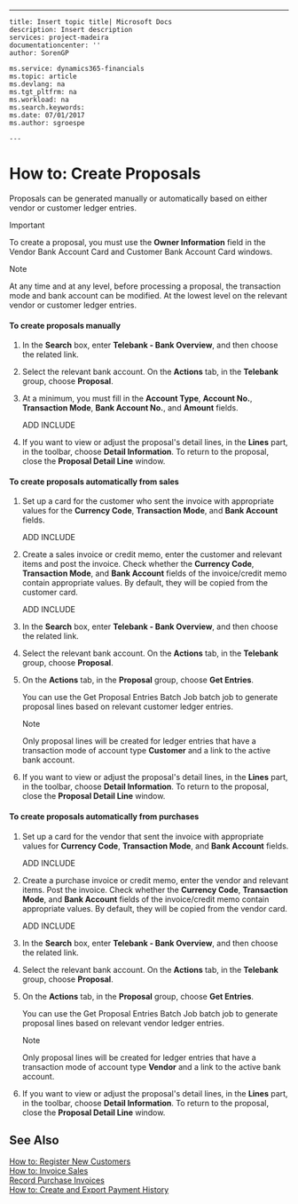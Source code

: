 ---
    title: Insert topic title| Microsoft Docs
    description: Insert description
    services: project-madeira
    documentationcenter: ''
    author: SorenGP

    ms.service: dynamics365-financials
    ms.topic: article
    ms.devlang: na
    ms.tgt_pltfrm: na
    ms.workload: na
    ms.search.keywords:
    ms.date: 07/01/2017
    ms.author: sgroespe

    ---
# How to: Create Proposals
Proposals can be generated manually or automatically based on either vendor or customer ledger entries.  
  
> [!IMPORTANT]  
>  To create a proposal, you must use the **Owner Information** field in the Vendor Bank Account Card and Customer Bank Account Card windows.  
  
> [!NOTE]  
>  At any time and at any level, before processing a proposal, the transaction mode and bank account can be modified. At the lowest level on the relevant vendor or customer ledger entries.  
  
#### To create proposals manually  
  
1.  In the **Search** box, enter **Telebank \- Bank Overview**, and then choose the related link.  
  
2.  Select the relevant bank account. On the **Actions** tab, in the **Telebank** group, choose **Proposal**.  
  
3.  At a minimum, you must fill in the **Account Type**, **Account No.**, **Transaction Mode**, **Bank Account No.**, and **Amount** fields.  
  
     ADD INCLUDE<!--[!INCLUDE[bp_fieldhelp]()]-->  
  
4.  If you want to view or adjust the proposal's detail lines, in the **Lines** part, in the toolbar, choose **Detail Information**. To return to the proposal, close the **Proposal Detail Line** window.  
  
#### To create proposals automatically from sales  
  
1.  Set up a card for the customer who sent the invoice with appropriate values for the **Currency Code**, **Transaction Mode**, and **Bank Account** fields.  
  
     ADD INCLUDE<!--[!INCLUDE[bp_fieldhelp]()]-->  
  
2.  Create a sales invoice or credit memo, enter the customer and relevant items and post the invoice. Check whether the **Currency Code**, **Transaction Mode**, and **Bank Account** fields of the invoice\/credit memo contain appropriate values. By default, they will be copied from the customer card.  
  
     ADD INCLUDE<!--[!INCLUDE[bp_fieldhelp]()]-->  
  
3.  In the **Search** box, enter **Telebank \- Bank Overview**, and then choose the related link.  
  
4.  Select the relevant bank account. On the **Actions** tab, in the **Telebank** group, choose **Proposal**.  
  
5.  On the **Actions** tab, in the **Proposal** group, choose **Get Entries**.  
  
     You can use the Get Proposal Entries Batch Job batch job to generate proposal lines based on relevant customer ledger entries.  
  
    > [!NOTE]  
    >  Only proposal lines will be created for ledger entries that have a transaction mode of account type **Customer** and a link to the active bank account.  
  
6.  If you want to view or adjust the proposal's detail lines, in the **Lines** part, in the toolbar, choose **Detail Information**. To return to the proposal, close the **Proposal Detail Line** window.  
  
#### To create proposals automatically from purchases  
  
1.  Set up a card for the vendor that sent the invoice with appropriate values for **Currency Code**, **Transaction Mode**, and **Bank Account** fields.  
  
     ADD INCLUDE<!--[!INCLUDE[bp_fieldhelp]()]-->  
  
2.  Create a purchase invoice or credit memo, enter the vendor and relevant items. Post the invoice. Check whether the **Currency Code**, **Transaction Mode**, and **Bank Account** fields of the invoice\/credit memo contain appropriate values. By default, they will be copied from the vendor card.  
  
     ADD INCLUDE<!--[!INCLUDE[bp_fieldhelp]()]-->  
  
3.  In the **Search** box, enter **Telebank \- Bank Overview**, and then choose the related link.  
  
4.  Select the relevant bank account. On the **Actions** tab, in the **Telebank** group, choose **Proposal**.  
  
5.  On the **Actions** tab, in the **Proposal** group, choose **Get Entries**.  
  
     You can use the Get Proposal Entries Batch Job batch job to generate proposal lines based on relevant vendor ledger entries.  
  
    > [!NOTE]  
    >  Only proposal lines will be created for ledger entries that have a transaction mode of account type **Vendor** and a link to the active bank account.  
  
6.  If you want to view or adjust the proposal's detail lines, in the **Lines** part, in the toolbar, choose **Detail Information**. To return to the proposal, close the **Proposal Detail Line** window.  
  
## See Also  
 [How to: Register New Customers](../../Sales/how-to-register-new-customers.md)   
 [How to: Invoice Sales](../../Finance/how-to-invoice-sales.md)   
 [Record Purchase Invoices](../../Finance/record-purchase-invoices.md)   
 [How to: Create and Export Payment History](../../LocalFunctionalityForMicrosoftDynamicsNav2016/Netherlands/how-to-create-and-export-payment-history.md)